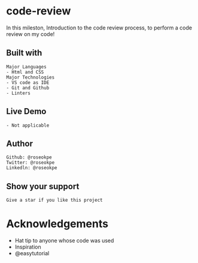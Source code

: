 # code-review
In this mileston, Introduction to the code review process, to perform a code review on my code!


## Built with 
    Major Languages
    - Html and CSS
    Major Technologies
    - VS code as IDE
    - Git and Github
    - Linters

## Live Demo
    - Not applicable

## Author

    Github: @roseokpe
    Twitter: @roseokpe
    Linkedln: @roseokpe

## Show your support
    Give a star if you like this project

# Acknowledgements
  -   Hat tip to anyone whose code was used
  -   Inspiration
  -   @easytutorial 
